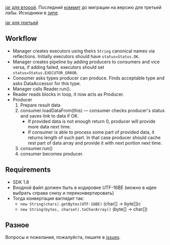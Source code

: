 
[jar для второй](https://drive.google.com/open?id=1enFfHAl7KUx4K1PzqRLcS9pBKdzfvK_6). 
Последний [коммит](https://github.com/kystyn/java/commit/251223acbfc958c7c4babe92bca1b11297c665df) 
до миграции на версию для третьей лабы.
Исходники в [зипе](https://drive.google.com/open?id=1lqTLf8e7UtFzXiJ1Y8C7SndcxpFdaFU8).

[jar для третьей](https://drive.google.com/open?id=141uUtj4LnfpcM8gN7_uGYpYSgb128WdG)

## Workflow

- Manager creates executors using theirs ```String``` canonical names via reflections. Initially executors should have ```status=Status.OK```.
- Manager creates pipeline by adding producers to consumers and vice versa, if adding failed, executors should set ```status=Status.EXECUTOR_ERROR```. 
- Consumer asks types producer can produce. 
Finds acceptable type and asks DataAccessor for this type.
- Manager calls Reader.run().
- Reader reads blocks in loop, it now acts as Producer.
- Producer
   1. Prepare result data
   2. consumer.loadDataFrom(this) &mdash; 
   consumer checks producer's status and saves link to data if OK.
      - If provided data is not enough return 0, producer will provide more data next time.
      - If consumer is able to process some part of provided data, 
      it returns length of such part. In that case producer should cache 
      rest part of data array and provide it with next portion next time.
   3. consumer.run()
   4. consumer becomes producer.

## Requirements

- SDK 1.8
- Входной файл должен быть в кодировке UTF-16BE 
(можно в идее выбрать справа снизу и переконвертировать)
- Тогда конвертация ваглядит так:
    - ```new String(chars).getBytes(UTF-16BE)``` (char\[\] -> byte\[\])c
    - ```new String(bytes, charset).toCharArray()``` (byte\[\] -> char\[\])


## Разное

Вопросы и пожелания, пожалуйста, пишите в [issues](https://github.com/kystyn/java/issues).
